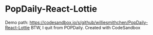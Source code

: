 # PopDaily-React-Lottie
Demo path: https://codesandbox.io/s/github/williesmithchen/PopDaily-React-Lottie
BTW, I quit from POPDaily.
Created with CodeSandbox

